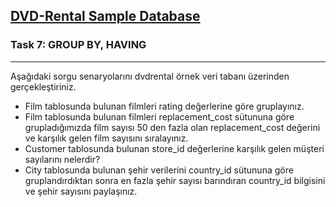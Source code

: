 ## <a href="https://github.com/frknsprnl/Tasks-Projects/blob/master/sql/dvd-rental-sample-database-diagram.png?raw=true"> DVD-Rental Sample Database </a>

### **Task 7:**  GROUP BY, HAVING
---

Aşağıdaki sorgu senaryolarını dvdrental örnek veri tabanı üzerinden gerçekleştiriniz.

- Film tablosunda bulunan filmleri rating değerlerine göre gruplayınız.
- Film tablosunda bulunan filmleri replacement_cost sütununa göre grupladığımızda film sayısı 50 den fazla olan replacement_cost değerini ve karşılık gelen film sayısını sıralayınız.
- Customer tablosunda bulunan store_id değerlerine karşılık gelen müşteri sayılarını nelerdir? 
- City tablosunda bulunan şehir verilerini country_id sütununa göre gruplandırdıktan sonra en fazla şehir sayısı barındıran country_id bilgisini ve şehir sayısını paylaşınız.